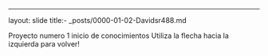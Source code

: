 ---
layout: slide
title:- _posts/0000-01-02-Davidsr488.md


Proyecto numero  1 inicio de conocimientos 
Utiliza la flecha hacia la izquierda para volver!
